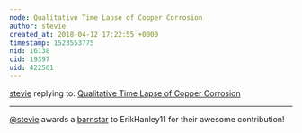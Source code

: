 ```yaml
---
node: Qualitative Time Lapse of Copper Corrosion
author: stevie
created_at: 2018-04-12 17:22:55 +0000
timestamp: 1523553775
nid: 16138
cid: 19397
uid: 422561
---
```




[stevie](../profile/stevie) replying to: [Qualitative Time Lapse of Copper Corrosion](../notes/ErikHanley11/04-12-2018/qualitative-time-lapse-of-copper-corrosion)

----
[@stevie](/profile/stevie) awards a <a href="//publiclab.org/wiki/barnstars">barnstar</a> to ErikHanley11 for their awesome contribution!